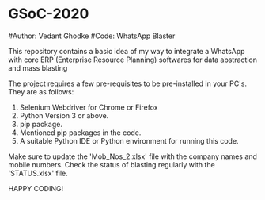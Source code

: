 # GSoC-2020
#Author: Vedant Ghodke
#Code: WhatsApp Blaster

This repository contains a basic idea of my way to integrate a WhatsApp with core ERP (Enterprise Resource Planning) softwares for data abstraction and mass blasting

The project requires a few pre-requisites to be pre-installed in your PC's. They are as follows:

1. Selenium Webdriver for Chrome or Firefox
2. Python Version 3 or above.
3. pip package.
4. Mentioned pip packages in the code.
5. A suitable Python IDE or Python environment for running this code.


Make sure to update the 'Mob_Nos_2.xlsx' file with the company names and mobile numbers.
Check the status of blasting regularly with the 'STATUS.xlsx' file.

HAPPY CODING!
